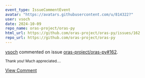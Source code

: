 ```yaml
---
event_type: IssueCommentEvent
avatar: "https://avatars.githubusercontent.com/u/814322?"
user: vsoch
date: 2024-10-09
repo_name: oras-project/oras-py
html_url: https://github.com/oras-project/oras-py/issues/162
repo_url: https://github.com/oras-project/oras-py
---
```


<a href='https://github.com/vsoch' target='_blank'>vsoch</a> commented on issue <a href='https://github.com/oras-project/oras-py/issues/162' target='_blank'>oras-project/oras-py#162</a>.

<small>Thank you! Much appreciated....</small>

<a href='https://github.com/oras-project/oras-py/issues/162' target='_blank'>View Comment</a>